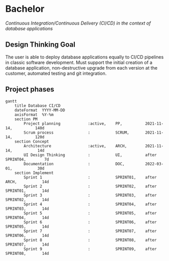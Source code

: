# Bachelor

_Continuous Integration/Continuous Delivery (CI/CD) in the context of database applications_

## Design Thinking Goal

The user is able to deploy database applications equally to CI/CD pipelines in classic software development. Must support the initial creation of a database application, non-destructive upgrade from each version at the customer, automated testing and git integration.

## Project phases

```mermaid
gantt
    title Database CI/CD
    dateFormat  YYYY-MM-DD
    axisFormat  %Y-%m
    section PM
        Project planning            :active,    PP,          2021-11-14,          140d
        Scrum process               :           SCRUM,       2021-11-14,          120d
    section Concept
        Architecture                :active,    ARCH,        2021-11-14,           14d
        UI Design Thinking          :           UI,          after SPRINT04,        7d
        Documentation               :           DOC,         2022-03-01,           30d
    section Implement
        Sprint 1                    :           SPRINT01,    after ARCH,           14d
        Sprint 2                    :           SPRINT02,    after SPRINT01,       14d
        Sprint 3                    :           SPRINT03,    after SPRINT02,       14d
        Sprint 4                    :           SPRINT04,    after SPRINT03,       14d
        Sprint 5                    :           SPRINT05,    after SPRINT04,       14d
        Sprint 6                    :           SPRINT06,    after SPRINT05,       14d
        Sprint 7                    :           SPRINT07,    after SPRINT06,       14d
        Sprint 8                    :           SPRINT08,    after SPRINT07,       14d
        Sprint 9                    :           SPRINT09,    after SPRINT08,       14d
```
